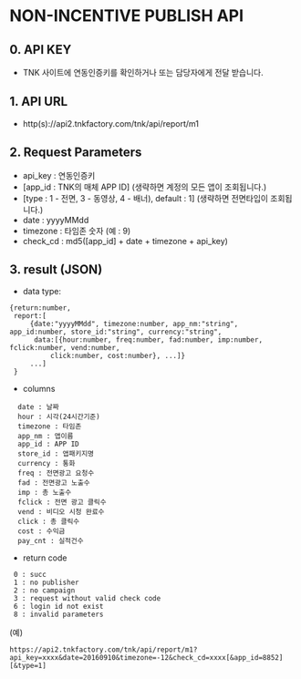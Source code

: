 # NON-INCENTIVE PUBLISH API
## 0. API KEY
   -  TNK 사이트에 연동인증키를 확인하거나 또는  담당자에게 전달 받습니다.

## 1. API URL
  - http(s)://api2.tnkfactory.com/tnk/api/report/m1

## 2. Request Parameters
   - api_key : 연동인증키
   - [app_id : TNK의 매체 APP ID] (생략하면 계정의 모든 앱이 조회됩니다.)
   - [type : 1 - 전면, 3 - 동영상, 4 - 배너), default : 1] (생략하면 전면타입이 조회됩니다.)
   - date : yyyyMMdd
   - timezone : 타임존 숫자 (예 : 9)
  - check_cd : md5([app_id] + date + timezone + api_key)

## 3. result (JSON)
  - data type:
```
{return:number,  
 report:[
     {date:"yyyyMMdd", timezone:number, app_nm:"string", app_id:number, store_id:"string", currency:"string", 
      data:[{hour:number, freq:number, fad:number, imp:number, fclick:number, vend:number,
          click:number, cost:number}, ...]}
     ...]
 }
```

  - columns
```
  date : 날짜
  hour : 시각(24시간기준)
  timezone : 타임존
  app_nm : 앱이름
  app_id : APP ID
  store_id : 앱패키지명
  currency : 통화
  freq : 전면광고 요청수
  fad : 전면광고 노출수
  imp : 총 노출수
  fclick : 전면 광고 클릭수
  vend : 비디오 시청 완료수
  click : 총 클릭수
  cost : 수익금
  pay_cnt : 실적건수
```
   
  - return code
```
 0 : succ
 1 : no publisher
 2 : no campaign
 3 : request without valid check code
 6 : login id not exist
 8 : invalid parameters
```

(예)
```
https://api2.tnkfactory.com/tnk/api/report/m1?api_key=xxxx&date=20160910&timezone=-12&check_cd=xxxx[&app_id=8852][&type=1]
```
